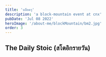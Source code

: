 ```yaml
---
title: 'บล็อคๆ'
description: 'a block-mountain event at cnx'
pubDate: 'Jul 08 2022'
heroImage: '/about-me/blockMountain/bm2.jpg'
order: 3
---
```

## The Daily Stoic (สโตอิกรายวัน)
